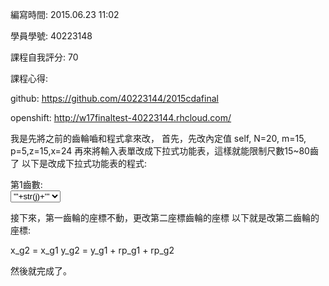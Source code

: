 編寫時間: 2015.06.23 11:02

學員學號: 40223148

課程自我評分: 70

課程心得: 

github: https://github.com/40223144/2015cdafinal  

openshift: http://w17finaltest-40223144.rhcloud.com/

我是先將之前的齒輪嚙和程式拿來改，
首先，先改內定值  self, N=20, m=15, p=5,z=15,x=24
再來將輸入表單改成下拉式功能表，這樣就能限制尺數15~80齒了
以下是改成下拉式功能表的程式:

第1齒數:<br />
    <select name="z">
    '''
    for j in range(15,81):
        outstring+=''' <option value="'''+str(j)+'''">'''+str(j)+'''</option>'''
    outstring+='''
   </select><br/>

接下來，第一齒輪的座標不動，更改第二座標齒輪的座標
以下就是改第二齒輪的座標:

x_g2 = x_g1 
y_g2 = y_g1 + rp_g1 + rp_g2


然後就完成了。
